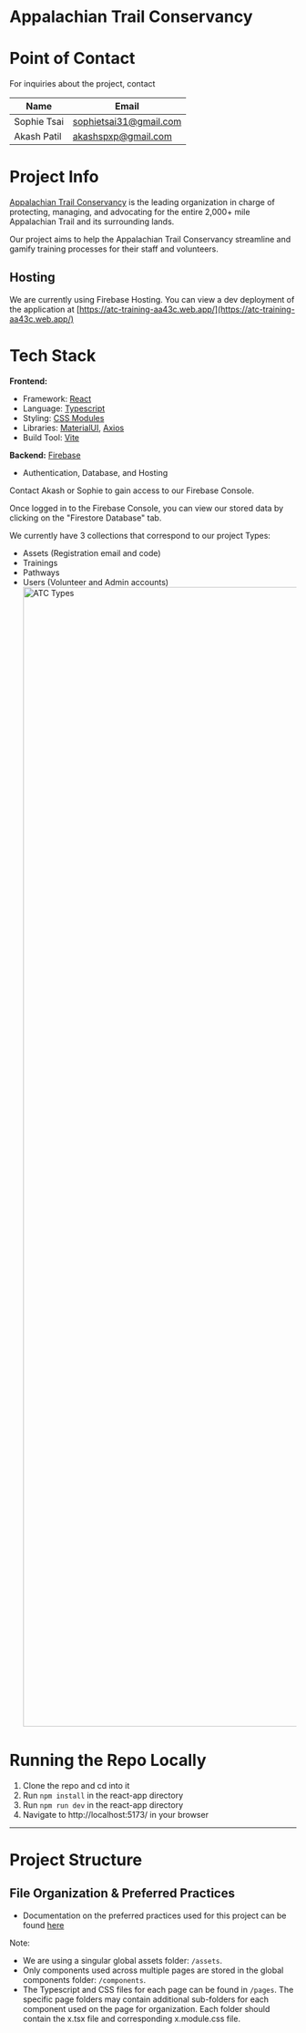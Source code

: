 # Appalachian Trail Conservancy

# Point of Contact

For inquiries about the project, contact

| Name        | Email                  |
| ----------- | ---------------------- |
| Sophie Tsai | sophietsai31@gmail.com |
| Akash Patil | akashspxp@gmail.com    |

# Project Info

[Appalachian Trail Conservancy](https://appalachiantrail.org/) is the leading organization in charge of protecting, managing, and advocating for the entire 2,000+ mile Appalachian Trail and its surrounding lands.

Our project aims to help the Appalachian Trail Conservancy streamline and gamify training processes for their staff and volunteers.

## Hosting

We are currently using Firebase Hosting. You can view a dev deployment of the application at [https://atc-training-aa43c.web.app/](https://atc-training-aa43c.web.app/)

# Tech Stack

**Frontend:**

- Framework: [React](https://react.dev/)
- Language: [Typescript](https://www.typescriptlang.org/docs/handbook/intro.html)
- Styling: [CSS Modules](https://github.com/css-modules/css-modules)
- Libraries: [MaterialUI](https://mui.com/material-ui/), [Axios](https://axios-http.com/docs/intro)
- Build Tool: [Vite](https://vitejs.dev/)

**Backend:** [Firebase](https://firebase.google.com/)

- Authentication, Database, and Hosting

Contact Akash or Sophie to gain access to our Firebase Console.

Once logged in to the Firebase Console, you can view our stored data by clicking on the "Firestore Database" tab.

We currently have 3 collections that correspond to our project Types:

- Assets (Registration email and code)
- Trainings
- Pathways
- Users (Volunteer and Admin accounts)
  <img width="2000" alt="ATC Types" src="https://github.com/user-attachments/assets/fd5a9696-c125-444a-acb2-99ba1ae29fb6" />


# Running the Repo Locally

1. Clone the repo and cd into it
2. Run `npm install` in the react-app directory
3. Run `npm run dev` in the react-app directory
4. Navigate to http://localhost:5173/ in your browser

---

# Project Structure

## File Organization & Preferred Practices

- Documentation on the preferred practices used for this project can be found [here](https://github.com/Hack4Impact-UMD/appalachian-trail-conservancy/blob/main/preferred-practices.md)

Note:

- We are using a singular global assets folder: `/assets`.
- Only components used across multiple pages are stored in the global components folder: `/components`.
- The Typescript and CSS files for each page can be found in `/pages`. The specific page folders may contain additional sub-folders for each component used on the page for organization. Each folder should contain the x.tsx file and corresponding x.module.css file.
